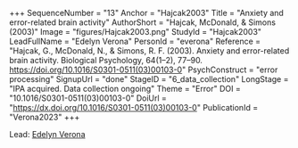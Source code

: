 +++
SequenceNumber = "13"
Anchor = "Hajcak2003"
Title = "Anxiety and error-related brain activity"
AuthorShort = "Hajcak, McDonald, & Simons (2003)"
Image = "figures/Hajcak2003.png"
StudyId = "Hajcak2003"
LeadFullName = "Edelyn Verona"
PersonId = "everona"
Reference = "Hajcak, G., McDonald, N., & Simons, R. F. (2003). Anxiety and error-related brain activity. Biological Psychology, 64(1–2), 77–90. https://doi.org/10.1016/S0301-0511(03)00103-0"
PsychConstruct = "error processing"
SignupUrl = "done"
StageID = "6_data_collection"
LongStage = "IPA acquired. Data collection ongoing"
Theme = "Error"
DOI = "10.1016/S0301-0511(03)00103-0"
DoiUrl = "https://dx.doi.org/10.1016/S0301-0511(03)00103-0"
PublicationId = "Verona2023"
+++

Lead: [Edelyn Verona](/people/#everona)